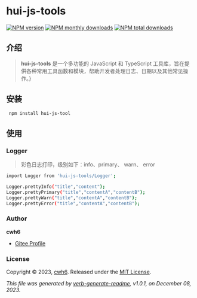 # hui-js-tools 

[![NPM version](https://img.shields.io/npm/v/is-glob.svg?style=flat)](https://www.npmjs.com/package/is-glob) [![NPM monthly downloads](https://img.shields.io/npm/dm/is-glob.svg?style=flat)](https://npmjs.org/package/is-glob) [![NPM total downloads](https://img.shields.io/npm/dt/is-glob.svg?style=flat)](https://npmjs.org/package/is-glob) 

## 介绍
> **hui-js-tools** 是一个多功能的 JavaScript 和 TypeScript 工具库，旨在提供各种常用工具函数和模块，帮助开发者处理日志、日期以及其他常见操作。}


## 安装

```sh
 npm install hui-js-tool
```

## 使用

### Logger
>彩色日志打印，级别如下：info、primary、 warn、 error  

```sh
import Logger from 'hui-js-tools/Logger';

Logger.prettyInfo("title","content");
Logger.prettyPrimary("title","contentA","contentB");
Logger.prettyWarn("title","contentA","contentB");
Logger.prettyError("title","contentA","contentB");
```


### Author

**cwh6**

* [Gitee Profile](https://gitee.com/CWH6)


### License

Copyright © 2023, [cwh6](https://gitee.com/CWH6).
Released under the [MIT License](LICENSE).


_This file was generated by [verb-generate-readme](https://github.com/verbose/verb-generate-readme), v1.0.1, on December 08, 2023._
